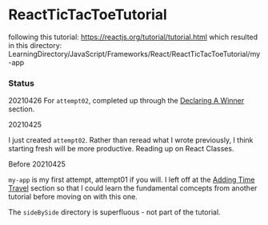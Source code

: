 # ReactTicTacToeTutorial

following this tutorial: https://reactjs.org/tutorial/tutorial.html
which resulted in this directory:
LearningDirectory/JavaScript/Frameworks/React/ReactTicTacToeTutorial/my-app


### Status
20210426
For `attempt02`, completed up through the [Declaring A Winner](https://reactjs.org/tutorial/tutorial.html#declaring-a-winner) section.

20210425

I just created `attempt02`. Rather than reread what I wrote previously, I think starting fresh will be more productive.
Reading up on React Classes.

Before 20210425

`my-app` is my first attempt, attempt01 if you will.
I left off at the [Adding Time Travel](https://reactjs.org/tutorial/tutorial.html#adding-time-travel) section so that I could learn the fundamental comcepts from another tutorial before moving on with this one.

The `sideBySide` directory is superfluous - not part of the tutorial.
